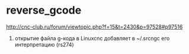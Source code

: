 reverse_gcode
=============
http://cnc-club.ru/forum/viewtopic.php?f=15&t=2430&p=97528#p97516

1. открытие файла g-кода в Linuxcnc  добавляет в ~/.srcngc  его интерпретацию (rs274)

